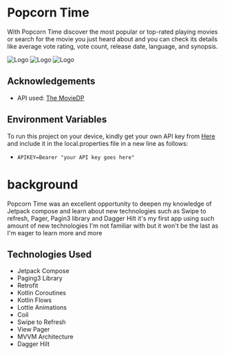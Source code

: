 # Popcorn Time

With Popcorn Time discover the most popular or top-rated playing movies or search for the movie you just heard about and you can check its details like average vote rating, vote count, release date, language, and synopsis.




![Logo](https://i.imgur.com/iqUuhzA.png)
![Logo](https://i.imgur.com/gIcHgK6.jpg)
![Logo](https://i.imgur.com/EPsl7ny.jpg)


## Acknowledgements

 - API used: [The MovieDP](https://www.themoviedb.org/)


## Environment Variables

  To run this project on your device, kindly get your own API key from [Here](https://developer.themoviedb.org/reference/intro/authentication#api-key-quick-start) and include it in the local.properties file in a new line as follows: 
 - `APIKEY=Bearer "your API key goes here"`



# background

Popcorn Time was an excellent opportunity to deepen my knowledge of Jetpack compose and learn about new technologies such as Swipe to refresh, Pager, Pagin3 library and Dagger Hilt it's my first app using such amount of new technologies I'm not familiar with but it won't be the last as I'm eager to learn more and more

## Technologies Used

- Jetpack Compose
- Paging3 Library
- Retrofit
- Kotlin Coroutines
- Kotlin Flows
- Lottie Animations
- Coil
- Swipe to Refresh
- View Pager
- MVVM Architecture
- Dagger Hilt
